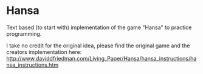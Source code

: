 # Hansa

Text based (to start with) implementation of the game "Hansa" to practice programming. 

I take no credit for the original idea, please find the original game and the creators implementation here: http://www.daviddfriedman.com/Living_Paper/Hansa/hansa_instructions/hansa_instructions.htm
